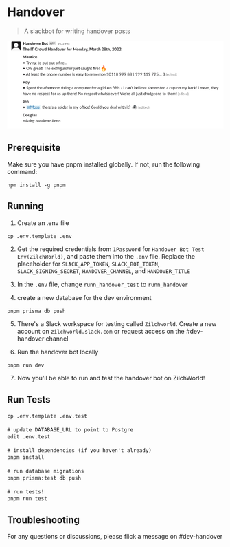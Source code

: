 # Handover

> A slackbot for writing handover posts

![screenshot of slack](./example.png)

## Prerequisite

Make sure you have pnpm installed globally. If not, run the following command:

```
npm install -g pnpm
```

## Running

1. Create an .env file

```shell
cp .env.template .env
```

2. Get the required credentials from `1Password` for `Handover Bot Test Env(ZilchWorld)`, and paste them into the `.env` file. Replace the placeholder for `SLACK_APP_TOKEN`, `SLACK_BOT_TOKEN`, `SLACK_SIGNING_SECRET`, `HANDOVER_CHANNEL`, and `HANDOVER_TITLE`

3. In the `.env` file, change `runn_handover_test` to `runn_handover`

4. create a new database for the dev environment

```shell
pnpm prisma db push
```

5. There's a Slack workspace for testing called `Zilchworld`. Create a new account on `zilchworld.slack.com` or request access on the #dev-handover channel

6. Run the handover bot locally

```shell
pnpm run dev
```

7. Now you'll be able to run and test the handover bot on ZilchWorld!

## Run Tests

```shell
cp .env.template .env.test

# update DATABASE_URL to point to Postgre
edit .env.test

# install dependencies (if you haven't already)
pnpm install

# run database migrations
pnpm prisma:test db push

# run tests!
pnpm run test
```

## Troubleshooting

For any questions or discussions, please flick a message on #dev-handover
